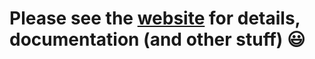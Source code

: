 # Please see the [website](https://elect-app.github.io/) for details, documentation (and other stuff) :smiley:

